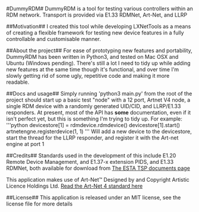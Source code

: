 #DummyRDM#
DummyRDM is a tool for testing various controllers within an RDM network. Transport is provided via E1.33 RDMNet, Art-Net, and LLRP

##Motivation##
I created this tool while developing LXNetTools as a means of creating a flexible framework for testing new device features in a fully controllable and customisable manner. 

##About the project##
For ease of prototyping new features and portability, DummyRDM has been written in Python3, and tested on Mac OSX and Ubuntu (Windows pending). There's still a lot I need to tidy up while adding new features at the same time though it's functional, and over time I'm slowly getting rid of some ugly, repetitive code and making it more readable. 

##Docs and usage##
Simply running 'python3 main.py' from the root of the project should start up a basic test "node" with a 12 port, Artnet V4 node, a single RDM device with a randomly generated UID/CID, and LLRP/E1.33 responders. At present, most of the API has **some** documentation, even if it isn't perfect yet, but this is something I'm trying to tidy up. 
For example:
'''python
devicestore[1] = rdmdevice.rdmdevice()
devicestore[1].start()
artnetengne.registerdevice(1, 1)
'''
Will add a new device to the devicestore, start the thread for the LLRP responder, and register it with the Art-net engine at port 1


##Credits##
Standards used in the development of this include E1.20 Remote Device Management, and E1.37-x extension PIDS, and E1.33 RDMNet, both available for download from [The ESTA TSP documents page](https://tsp.esta.org/tsp/documents/published_docs.php)

This application makes use of Art-Net™ Designed by and Copyright Artistic Licence Holdings Ltd. [Read the Art-Net 4 standard here](https://artisticlicence.com/WebSiteMaster/User%20Guides/art-net.pdf)

##License##
This application is released under an MIT license, see the license file for more details